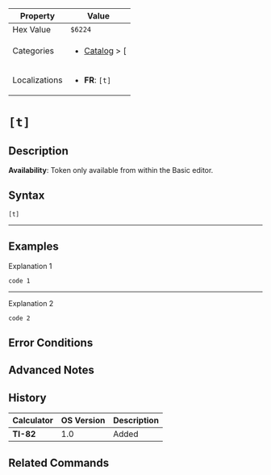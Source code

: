 | Property      | Value |
|---------------|-------|
| Hex Value     | `$6224`|
| Categories    | <ul><li>[Catalog](../categories/Catalog.md) > [[](../categories/Catalog.md#[)</li></ul> |
| Localizations | <ul><li><b>FR</b>: `[t]`</li></ul> |

# `[t]`

## Description



<b>Availability</b>: Token only available from within the Basic editor.

## Syntax
`[t]`

<hr>

## Examples

Explanation 1
```ti-basic
code 1
```
---
Explanation 2
```ti-basic
code 2
```

## Error Conditions


## Advanced Notes


## History
| Calculator | OS Version | Description |
|------------|------------|-------------|
| <b>TI-82</b> | 1.0 | Added

## Related Commands

    